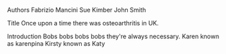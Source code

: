 Authors
Fabrizio Mancini
Sue Kimber
John Smith

Title
Once upon a time there was osteoarthritis in UK.

Introduction
Bobs bobs bobs bobs
they're always necessary.
Karen known as karenpina
Kirsty known as Katy



